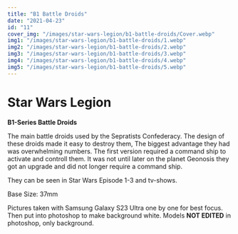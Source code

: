 ```yaml
---
title: "B1 Battle Droids"
date: "2021-04-23"
id: "11"
cover_img: "/images/star-wars-legion/b1-battle-droids/Cover.webp"
img1: "/images/star-wars-legion/b1-battle-droids/1.webp"
img2: "/images/star-wars-legion/b1-battle-droids/2.webp"
img3: "/images/star-wars-legion/b1-battle-droids/3.webp"
img4: "/images/star-wars-legion/b1-battle-droids/4.webp"
img5: "/images/star-wars-legion/b1-battle-droids/5.webp"
---
```


# Star Wars Legion

**B1-Series Battle Droids**

The main battle droids used by the Sepratists Confederacy. The design of these droids made it easy to destroy them, The biggest advantage they had was overwhelming numbers. The first version required a command ship to activate and controll them. It was not until later on the planet Geonosis they got an upgrade and did not longer require a command ship.

They can be seen in Star Wars Episode 1-3 and tv-shows.

Base Size: 37mm

Pictures taken with Samsung Galaxy S23 Ultra one by one for best focus. Then put into photoshop to make background white. Models **NOT EDITED** in photoshop, only background.